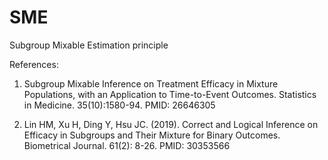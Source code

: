 # SME
Subgroup Mixable Estimation principle

References: 

1. Subgroup Mixable Inference on Treatment Efficacy in Mixture Populations, with an Application to Time-to-Event Outcomes. Statistics in Medicine. 35(10):1580-94. PMID: 26646305

2. Lin HM, Xu H, Ding Y, Hsu JC. (2019). Correct and Logical Inference on Efficacy in Subgroups and Their Mixture for Binary Outcomes. Biometrical Journal. 61(2): 8-26. PMID: 30353566
